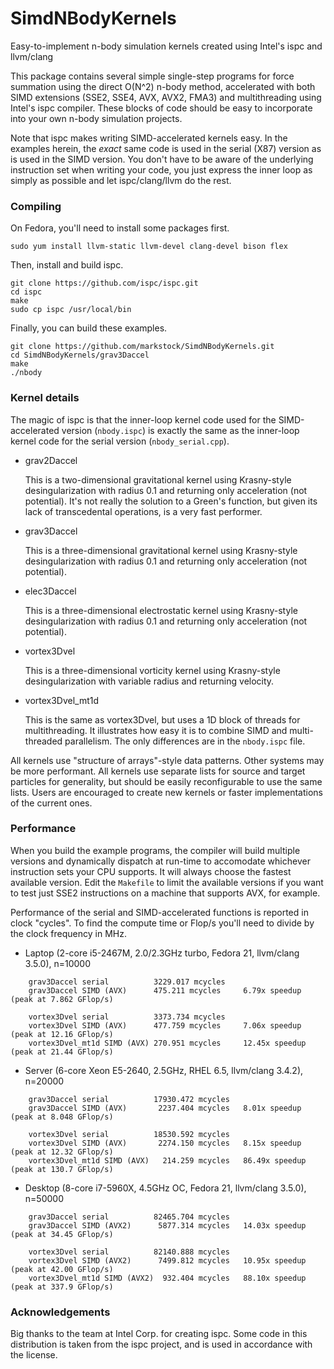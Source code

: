 # SimdNBodyKernels
Easy-to-implement n-body simulation kernels created using Intel's ispc and llvm/clang


This package contains several simple single-step programs for force summation 
using the direct O(N^2) n-body method, accelerated with both SIMD extensions
(SSE2, SSE4, AVX, AVX2, FMA3) and multithreading using Intel's ispc compiler.
These blocks of code
should be easy to incorporate into your own n-body simulation projects.

Note that ispc makes writing SIMD-accelerated kernels easy. In the examples herein,
the *exact* same code is used in the serial (X87) version as is used in the 
SIMD version. You don't have to be aware of the underlying instruction set when
writing your code, you just express the inner loop as simply as possible and let
ispc/clang/llvm do the rest.

### Compiling

On Fedora, you'll need to install some packages first.

    sudo yum install llvm-static llvm-devel clang-devel bison flex

Then, install and build ispc.

    git clone https://github.com/ispc/ispc.git
    cd ispc
    make
    sudo cp ispc /usr/local/bin

Finally, you can build these examples.

    git clone https://github.com/markstock/SimdNBodyKernels.git
    cd SimdNBodyKernels/grav3Daccel
    make
    ./nbody


### Kernel details

The magic of ispc is that the inner-loop kernel code used for the SIMD-accelerated
version (`nbody.ispc`) is exactly the same as the inner-loop kernel code for the 
serial version (`nbody_serial.cpp`).

* grav2Daccel

    This is a two-dimensional gravitational kernel using Krasny-style desingularization
    with radius 0.1 and returning only acceleration (not potential).
    It's not really the solution to a Green's function, but given its
    lack of transcedental operations, is a very fast performer.

* grav3Daccel

    This is a three-dimensional gravitational kernel using Krasny-style desingularization
    with radius 0.1 and returning only acceleration (not potential).

* elec3Daccel

    This is a three-dimensional electrostatic kernel using Krasny-style desingularization
    with radius 0.1 and returning only acceleration (not potential).

* vortex3Dvel

    This is a three-dimensional vorticity kernel using Krasny-style desingularization
    with variable radius and returning velocity.

* vortex3Dvel_mt1d

    This is the same as vortex3Dvel, but uses a 1D block of threads for multithreading.
    It illustrates how easy it is to combine SIMD and multi-threaded parallelism. The
    only differences are in the `nbody.ispc` file.

All kernels use "structure of arrays"-style data patterns. Other systems may be more performant.
All kernels use separate lists for source and target particles for generality, but should
be easily reconfigurable to use the same lists.
Users are encouraged to create new kernels or faster implementations of the current ones.


### Performance

When you build the example programs, the compiler will build multiple versions and
dynamically dispatch at run-time to accomodate whichever instruction sets your CPU
supports. It will always choose the fastest available version.
Edit the `Makefile` to limit the available versions if you want to test just
SSE2 instructions on a machine that supports AVX, for example.

Performance of the serial and SIMD-accelerated functions is reported in clock "cycles".
To find the compute time or Flop/s you'll need to divide by the clock frequency in MHz.

* Laptop (2-core i5-2467M, 2.0/2.3GHz turbo, Fedora 21, llvm/clang 3.5.0), n=10000

~~~~
    grav3Daccel serial          3229.017 mcycles
    grav3Daccel SIMD (AVX)      475.211 mcycles		6.79x speedup	(peak at 7.862 GFlop/s)

    vortex3Dvel serial          3373.734 mcycles
    vortex3Dvel SIMD (AVX)      477.759 mcycles		7.06x speedup	(peak at 12.16 GFlop/s)
    vortex3Dvel_mt1d SIMD (AVX) 270.951 mcycles		12.45x speedup	(peak at 21.44 GFlop/s)
~~~~

* Server (6-core Xeon E5-2640, 2.5GHz, RHEL 6.5, llvm/clang 3.4.2), n=20000

~~~~
    grav3Daccel serial          17930.472 mcycles
    grav3Daccel SIMD (AVX)       2237.404 mcycles	8.01x speedup	(peak at 8.048 GFlop/s)

    vortex3Dvel serial          18530.592 mcycles
    vortex3Dvel SIMD (AVX)       2274.150 mcycles	8.15x speedup	(peak at 12.32 GFlop/s)
    vortex3Dvel_mt1d SIMD (AVX)   214.259 mcycles	86.49x speedup	(peak at 130.7 GFlop/s)
~~~~

* Desktop (8-core i7-5960X, 4.5GHz OC, Fedora 21, llvm/clang 3.5.0), n=50000

~~~~
    grav3Daccel serial          82465.704 mcycles
    grav3Daccel SIMD (AVX2)      5877.314 mcycles	14.03x speedup	(peak at 34.45 GFlop/s)

    vortex3Dvel serial          82140.888 mcycles
    vortex3Dvel SIMD (AVX2)      7499.812 mcycles	10.95x speedup	(peak at 42.00 GFlop/s)
    vortex3Dvel_mt1d SIMD (AVX2)  932.404 mcycles	88.10x speedup	(peak at 337.9 GFlop/s)
~~~~


### Acknowledgements

Big thanks to the team at Intel Corp. for creating ispc. Some code in this 
distribution is taken from the ispc project, and is used in accordance with 
the license.

